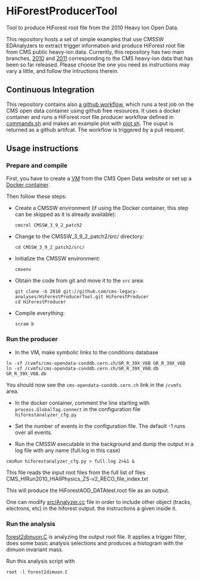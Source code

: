 # HiForestProducerTool
Tool to produce HiForest root file from the 2010 Heavy Ion Open Data.

This repository hosts a set of simple examples that use CMSSW EDAnalyzers to extract trigger information and produce HiForest root file from CMS public heavy-ion data. Currently, this repository has two main branches, [2010](https://github.com/cms-legacydata-analyses/HiForestProducerTool/tree/2010) and [2011](https://github.com/cms-legacydata-analyses/HiForestProducerTool/tree/2011) corresponding to the CMS heavy-ion data that has been so far released.  Please choose the one you need as instructions may vary a little, and follow the intructions therein.

## Continuous Integration

This repository contains also [a github workflow](.github/workflows/main.yml), which runs a test job on the CMS open data container using github free resources. It uses a docker container and runs a HiForest root file producer workflow defined in [commands.sh](commands.sh) and makes an example plot with [plot.sh](plot.sh). The ouput is returned as a github artifcat. The workflow is triggered by a pull request. 

## Usage instructions

### Prepare and compile

First, you have to create a [VM](http://opendata.cern.ch/docs/cms-virtual-machine-2010 "CMS 2010 Virtual Machines: How to install") from the CMS Open Data website or set up a [Docker container](http://opendata.cern.ch/docs/cms-guide-docker). 

Then follow these steps:

- Create a CMSSW environment (if using the Docker container, this step can be skipped as it is already available): 

    ```
    cmsrel CMSSW_3_9_2_patch2
    ```

- Change to the CMSSW_3_9_2_patch2/src/ directory:

    ```
    cd CMSSW_3_9_2_patch2/src/
    ```

- Initialize the CMSSW environment:

  ```
  cmsenv
  ```

- Obtain the code from git and move it to the `src` area:

  ```
  git clone -b 2010 git://github.com/cms-legacy-analyses/HiForestProducerTool.git HiForestProducer
  cd HiForestProducer
  ```

- Compile everything:

  ```
  scram b
  ```
### Run the producer

- In the VM, make symbolic links to the conditions database

```
ln -sf /cvmfs/cms-opendata-conddb.cern.ch/GR_R_39X_V6B GR_R_39X_V6B
ln -sf /cvmfs/cms-opendata-conddb.cern.ch/GR_R_39X_V6B.db GR_R_39X_V6B.db
```

You should now see the `cms-opendata-conddb.cern.ch` link in the `/cvmfs` area.

- In the docker container, comment the line starting with  `process.GlobalTag.connect` in the configuration file `hiforestanalyzer_cfg.py`

- Set the number of events in the configuration file. The default -1 runs over all events.

- Run the CMSSW executable in the background and dump the output in a log file with any name (full.log in this case)

```
cmsRun hiforestanalyzer_cfg.py > full.log 2>&1 &
```

This file reads the input root files from the full list of files CMS_HIRun2010_HIAllPhysics_ZS-v2_RECO_file_index.txt

This will produce the HiForestAOD_DATAtest.root file as an output.

One can modify [src/Analyzer.cc](src/Analyzer.cc) file in order to include other object (tracks, electrons, etc) in the hiforest output. the instructions a given inside it.


### Run the analysis

[forest2dimuon.C](forest2dimuon.C) is analyzing the output root file. It applies a trigger filter, does some basic analysis selections and produces a histogram with the dimuon invariant mass.

Run this analysis script with
```
root -l forest2dimuon.C
```





